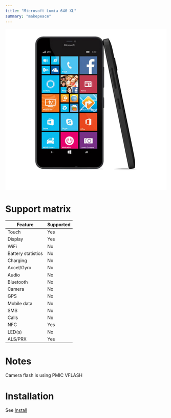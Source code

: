 ```yaml
---
title: "Microsoft Lumia 640 XL"
summary: "makepeace"
---
```


![Microsoft Lumia 640 XL front and back](/img/makepeace.png)
# Support matrix
| Feature | Supported |
| --- | ----------- |
| Touch | Yes |
| Display | Yes |
| WiFi | No |
| Battery statistics | No |
| Charging | No |
| Accel/Gyro | No |
| Audio | No |
| Bluetooth | No |
| Camera | No |
| GPS | No |
| Mobile data | No |
| SMS | No |
| Calls | No |
| NFC | Yes |
| LED(s) | No |
| ALS/PRX | Yes |

# Notes

Camera flash is using PMIC VFLASH

# Installation

See [Install](/install)
